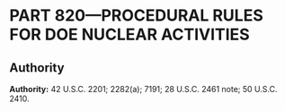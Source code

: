 # PART 820—PROCEDURAL RULES FOR DOE NUCLEAR ACTIVITIES 


## Authority

**Authority:** 42 U.S.C. 2201; 2282(a); 7191; 28 U.S.C. 2461 note; 50 U.S.C. 2410.


